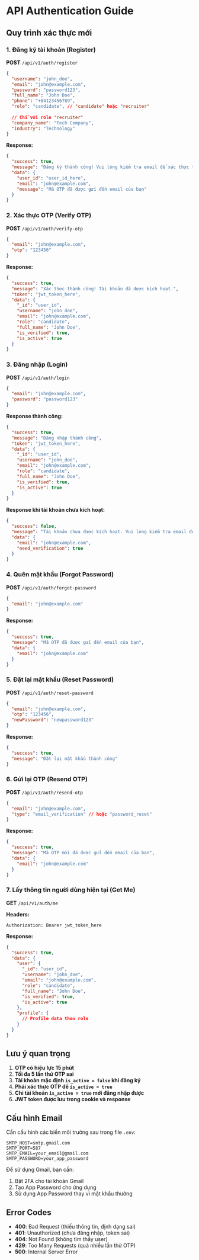 # API Authentication Guide

## Quy trình xác thực mới

### 1. Đăng ký tài khoản (Register)
**POST** `/api/v1/auth/register`

```json
{
  "username": "john_doe",
  "email": "john@example.com", 
  "password": "password123",
  "full_name": "John Doe",
  "phone": "+84123456789",
  "role": "candidate", // "candidate" hoặc "recruiter"
  
  // Chỉ với role "recruiter"
  "company_name": "Tech Company",
  "industry": "Technology"
}
```

**Response:**
```json
{
  "success": true,
  "message": "Đăng ký thành công! Vui lòng kiểm tra email để xác thực tài khoản.",
  "data": {
    "user_id": "user_id_here",
    "email": "john@example.com",
    "message": "Mã OTP đã được gửi đến email của bạn"
  }
}
```

### 2. Xác thực OTP (Verify OTP)
**POST** `/api/v1/auth/verify-otp`

```json
{
  "email": "john@example.com",
  "otp": "123456"
}
```

**Response:**
```json
{
  "success": true,
  "message": "Xác thực thành công! Tài khoản đã được kích hoạt.",
  "token": "jwt_token_here",
  "data": {
    "_id": "user_id",
    "username": "john_doe",
    "email": "john@example.com",
    "role": "candidate",
    "full_name": "John Doe",
    "is_verified": true,
    "is_active": true
  }
}
```

### 3. Đăng nhập (Login)
**POST** `/api/v1/auth/login`

```json
{
  "email": "john@example.com",
  "password": "password123"
}
```

**Response thành công:**
```json
{
  "success": true,
  "message": "Đăng nhập thành công",
  "token": "jwt_token_here",
  "data": {
    "_id": "user_id",
    "username": "john_doe",
    "email": "john@example.com",
    "role": "candidate",
    "full_name": "John Doe",
    "is_verified": true,
    "is_active": true
  }
}
```

**Response khi tài khoản chưa kích hoạt:**
```json
{
  "success": false,
  "message": "Tài khoản chưa được kích hoạt. Vui lòng kiểm tra email để xác thực tài khoản.",
  "data": {
    "email": "john@example.com",
    "need_verification": true
  }
}
```

### 4. Quên mật khẩu (Forgot Password)
**POST** `/api/v1/auth/forgot-password`

```json
{
  "email": "john@example.com"
}
```

**Response:**
```json
{
  "success": true,
  "message": "Mã OTP đã được gửi đến email của bạn",
  "data": {
    "email": "john@example.com"
  }
}
```

### 5. Đặt lại mật khẩu (Reset Password)
**POST** `/api/v1/auth/reset-password`

```json
{
  "email": "john@example.com",
  "otp": "123456",
  "newPassword": "newpassword123"
}
```

**Response:**
```json
{
  "success": true,
  "message": "Đặt lại mật khẩu thành công"
}
```

### 6. Gửi lại OTP (Resend OTP)
**POST** `/api/v1/auth/resend-otp`

```json
{
  "email": "john@example.com",
  "type": "email_verification" // hoặc "password_reset"
}
```

**Response:**
```json
{
  "success": true,
  "message": "Mã OTP mới đã được gửi đến email của bạn",
  "data": {
    "email": "john@example.com"
  }
}
```

### 7. Lấy thông tin người dùng hiện tại (Get Me)
**GET** `/api/v1/auth/me`

**Headers:**
```
Authorization: Bearer jwt_token_here
```

**Response:**
```json
{
  "success": true,
  "data": {
    "user": {
      "_id": "user_id",
      "username": "john_doe",
      "email": "john@example.com",
      "role": "candidate",
      "full_name": "John Doe",
      "is_verified": true,
      "is_active": true
    },
    "profile": {
      // Profile data theo role
    }
  }
}
```

## Lưu ý quan trọng

1. **OTP có hiệu lực 15 phút**
2. **Tối đa 5 lần thử OTP sai**
3. **Tài khoản mặc định `is_active = false` khi đăng ký**
4. **Phải xác thực OTP để `is_active = true`**
5. **Chỉ tài khoản `is_active = true` mới đăng nhập được**
6. **JWT token được lưu trong cookie và response**

## Cấu hình Email

Cần cấu hình các biến môi trường sau trong file `.env`:

```env
SMTP_HOST=smtp.gmail.com
SMTP_PORT=587
SMTP_EMAIL=your_email@gmail.com
SMTP_PASSWORD=your_app_password
```

Để sử dụng Gmail, bạn cần:
1. Bật 2FA cho tài khoản Gmail
2. Tạo App Password cho ứng dụng
3. Sử dụng App Password thay vì mật khẩu thường

## Error Codes

- **400**: Bad Request (thiếu thông tin, định dạng sai)
- **401**: Unauthorized (chưa đăng nhập, token sai)
- **404**: Not Found (không tìm thấy user)
- **429**: Too Many Requests (quá nhiều lần thử OTP)
- **500**: Internal Server Error
